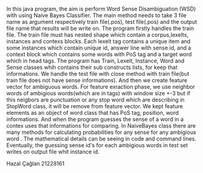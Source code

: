 In this java program, the aim is perform Word Sense Disambiguation (WSD) with using Naive Bayes Classifier. 
The main method needs to take 3 file name as argument respectively train file(.pos), test file(.pos) and the output file name that results will be write on. 
The program firstly handles the train file. The train file must has nested shape which contain a corpus,lexelts, instances and contexs blocks. Each lexelt tag contains a unique item and some instances which contain unique id, answer line with sense id, and a context block which contains some words with PoS tag and a target word which in head tags. The program has Train, Lexelt, Instance, Word and Sense classes whih contains their sub constructs lists, for keep that informations. We handle the test file with close method with train file(but train file does not have sense informations).  And then we create  feature vector for ambiguous words. For feature exraction phase, we use neighbor words of ambigious words(which are in <head> </head> tags) with window size +-3 but if this neigbors are punctuation or any stop word which are describing in StopWord class, it will be remove from feature vector. We kept feature elements as an object of word class that has PoS tag, position, word informations. And when the program  guesses the sense of a word in a contex uses that informations for comparing.
In NaiveBayes class there are many methods for calculating probabilities for any sense for any ambigious word . The mathematical details can be seeing in code and command lines. 
Eventually, the guessing sense id's for each ambigious words in test set writes on output file whit instance id. 

Hazal Çağlan 21228161
